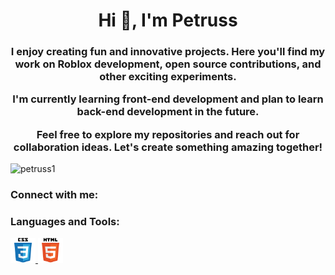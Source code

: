 <h1 align="center">Hi 👋, I'm Petruss</h1>
<h3 align="center">
I enjoy creating fun and innovative projects. Here you'll find my work on Roblox development, open source contributions, and other exciting experiments.

I'm currently learning front-end development and plan to learn back-end development in the future.

Feel free to explore my repositories and reach out for collaboration ideas. Let's create something amazing together!</h3>

<p align="left"> <img src="https://komarev.com/ghpvc/?username=petruss1&label=Profile%20views&color=0e75b6&style=flat" alt="petruss1" /> </p>

<h3 align="left">Connect with me:</h3>
<p align="left">
</p>

<h3 align="left">Languages and Tools:</h3>
<p align="left"> <a href="https://www.w3schools.com/css/" target="_blank" rel="noreferrer"> <img src="https://raw.githubusercontent.com/devicons/devicon/master/icons/css3/css3-original-wordmark.svg" alt="css3" width="40" height="40"/> </a> <a href="https://www.w3.org/html/" target="_blank" rel="noreferrer"> <img src="https://raw.githubusercontent.com/devicons/devicon/master/icons/html5/html5-original-wordmark.svg" alt="html5" width="40" height="40"/> </a> </p>
